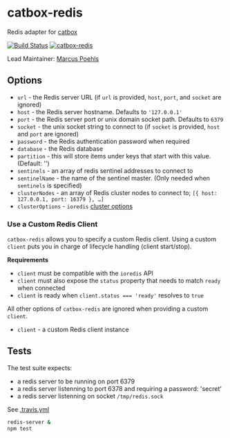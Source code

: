 catbox-redis
============

Redis adapter for [catbox](https://github.com/hapijs/catbox)

[![Build Status](https://travis-ci.org/hapijs/catbox-redis.svg?branch=master)](https://travis-ci.org/hapijs/catbox-redis)
[![catbox-redis](https://img.shields.io/npm/v/catbox-redis.svg)](https://www.npmjs.com/package/catbox-redis)

Lead Maintainer: [Marcus Poehls](https://github.com/marcuspoehls)


## Options

- `url` - the Redis server URL (if `url` is provided, `host`, `port`, and `socket` are ignored)
- `host` - the Redis server hostname. Defaults to `'127.0.0.1'`
- `port` - the Redis server port or unix domain socket path. Defaults to `6379`
- `socket` - the unix socket string to connect to (if `socket` is provided, `host` and `port` are ignored)
- `password` - the Redis authentication password when required
- `database` - the Redis database
- `partition` - this will store items under keys that start with this value. (Default: '')
- `sentinels` - an array of redis sentinel addresses to connect to
- `sentinelName` - the name of the sentinel master. (Only needed when `sentinels` is specified)
- `clusterNodes` - an array of Redis cluster nodes to connect to; `[{ host: 127.0.0.1, port: 16379 }, …]`
- `clusterOptions` - `ioredis` [cluster options](https://github.com/luin/ioredis#cluster)


### Use a Custom Redis Client
`catbox-redis` allows you to specify a custom Redis client. Using a custom `client` puts you in charge of lifecycle handling (client start/stop).

**Requirements**

- `client` must be compatible with the `ioredis` API
- `client` must also expose the `status` property that needs to match `ready` when connected
- `client` is ready when `client.status === 'ready'` resolves to `true`

All other options of `catbox-redis` are ignored when providing a custom `client`.

- `client` - a custom Redis client instance


## Tests

The test suite expects:
- a redis server to be running on port 6379
- a redis server listenning to port 6378 and requiring a password: 'secret'
- a redis server listenning on socket `/tmp/redis.sock`

See [.travis.yml](./.travis.yml)

```sh
redis-server &
npm test
```
